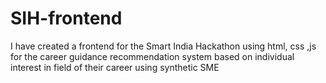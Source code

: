 # SIH-frontend
I have created a frontend for the Smart India Hackathon using html, css ,js for the career guidance recommendation system based on individual interest in field of their career using synthetic SME
